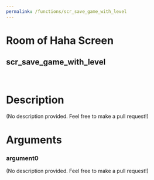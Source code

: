 ```yaml
---
permalink: /functions/scr_save_game_with_level
---
```

# Room of Haha Screen  
## scr_save_game_with_level  
&nbsp;  
# Description  
(No description provided. Feel free to make a pull request!) 
&nbsp;  
# Arguments
### argument0
(No description provided. Feel free to make a pull request!)
&nbsp;  


